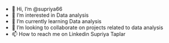 - 👋 Hi, I’m @supriya66
- 👀 I’m interested in Data analysis 
- 🌱 I’m currently learning Data analysis
- 💞️ I’m looking to collaborate on projects related to data analysis
- 📫 How to reach me on Linkedin Supriya Taplar

<!---
supriya66/supriya66 is a ✨ special ✨ repository because its `README.md` (this file) appears on your GitHub profile.
You can click the Preview link to take a look at your changes.
--->
